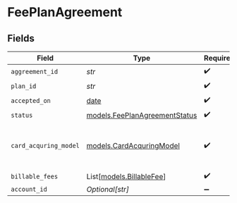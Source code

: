 # FeePlanAgreement


## Fields

| Field                                                                | Type                                                                 | Required                                                             | Description                                                          |
| -------------------------------------------------------------------- | -------------------------------------------------------------------- | -------------------------------------------------------------------- | -------------------------------------------------------------------- |
| `aggreement_id`                                                      | *str*                                                                | :heavy_check_mark:                                                   | N/A                                                                  |
| `plan_id`                                                            | *str*                                                                | :heavy_check_mark:                                                   | N/A                                                                  |
| `accepted_on`                                                        | [date](https://docs.python.org/3/library/datetime.html#date-objects) | :heavy_check_mark:                                                   | N/A                                                                  |
| `status`                                                             | [models.FeePlanAgreementStatus](../models/feeplanagreementstatus.md) | :heavy_check_mark:                                                   | N/A                                                                  |
| `card_acquring_model`                                                | [models.CardAcquringModel](../models/cardacquringmodel.md)           | :heavy_check_mark:                                                   | Specifies the card processing pricing model                          |
| `billable_fees`                                                      | List[[models.BillableFee](../models/billablefee.md)]                 | :heavy_check_mark:                                                   | N/A                                                                  |
| `account_id`                                                         | *Optional[str]*                                                      | :heavy_minus_sign:                                                   | N/A                                                                  |